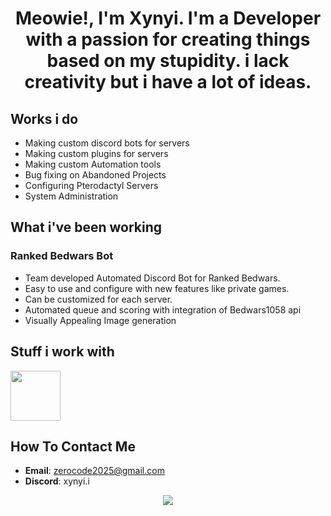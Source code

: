 <h1 align="center">Meowie!, I'm Xynyi. I'm a Developer with a passion for creating things based on my stupidity. i lack creativity but i have a lot of ideas. </h1>

## Works i do
- Making custom discord bots for servers
- Making custom plugins for servers
- Making custom Automation tools
- Bug fixing on Abandoned Projects
- Configuring Pterodactyl Servers
- System Administration

## What i've been working
### Ranked Bedwars Bot
- Team developed Automated Discord Bot for Ranked Bedwars.
- Easy to use and configure with new features like private games.
- Can be customized for each server.
- Automated queue and scoring with integration of Bedwars1058 api
- Visually Appealing Image generation

## Stuff i work with
<a href="https://skillicons.dev">
  <img height=80 src="https://skillicons.dev/icons?i=js,nodejs,java,python,html,css,aws,git,github,vscode,idea,mysql,mongodb" />
</a>

## How To Contact Me
- **Email**: zerocode2025@gmail.com
- **Discord**: xynyi.i
  
<div align="center">
<a href="https://discord.com/users/711883282886819951">
  <img src="https://lanyard.cnrad.dev/api/711883282886819951?showDisplayName=true&idleMessage=Meowwie%20is%20Eeeping%20Atm%20Grrrrrrr">
</a>
</div>


